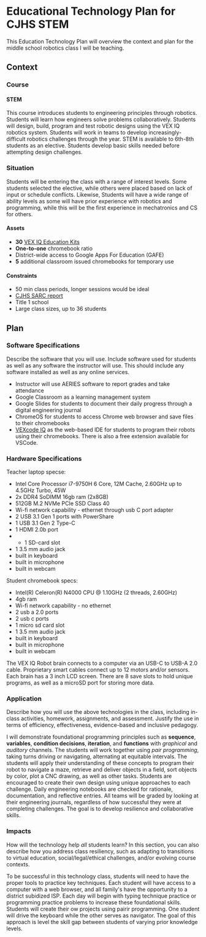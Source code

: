 # Educational Technology Plan for CJHS STEM

This Education Technology Plan will overview the context and plan for the middle school robotics class I will be teaching.

## Context

### Course

#### STEM 
This course introduces students to engineering principles through robotics.  Students will learn how engineers solve problems collaboratively.  Students will design, build, program and test robotic designs using the VEX IQ robotics system. Students will work in teams to develop increasingly-difficult robotics challenges through the year. STEM is available to 6th-8th students as an elective. Students develop basic skills needed before attempting design challenges.

### Situation

Students will be entering the class with a range of interest levels.  Some students selected the elective, while others were placed based on lack of input or schedule conflicts. Likewise, Students will have a wide range of ability levels as some will have prior experience with robotics and programming, while this will be the first experience in mechatronics and CS for others.

#### Assets
* **30** [VEX IQ Education Kits](https://www.vexrobotics.com/228-8899.html#)
* **One-to-one** chromebook ratio
* District-wide access to Google Apps For Education (GAFE)
* **5** additional classroom issued chromebooks for temporary use

#### Constraints
* 50 min class periods, longer sessions would be ideal
* [CJHS SARC report](https://sarconline.org/public/summary/04614246057137/2023-2024)
* Title 1 school
* Large class sizes, up to 36 students

## Plan

### Software Specifications

Describe the software that you will use. Include software used for students as
well as any software the instructor will use. This should include any software
installed as well as any online services.
* Instructor will use AERIES software to report grades and take attendance
* Google Classroom as a learning management system
* Google Slides for students to document their daily progress through a digital engineering journal
* ChromeOS for students to access Chrome web browser and save files to their chromebooks
* [VEXcode IQ](https://codeiq.vex.com/) as the web-based IDE for students to program their robots using their chromebooks.  There is also a free extension available for VSCode.  

### Hardware Specifications
Teacher laptop specse:
* Intel Core Processor i7-9750H	6 Core, 12M Cache, 2.60GHz up to 4.5GHz Turbo, 45W
* 2x DDR4 SoDIMM 16gb ram (2x8GB)
* 512GB M.2 NVMe PCIe SSD Class 40
* Wi-fi network capability - ethernet through usb C port adapter
* 2 USB 3.1 Gen 1 ports with PowerShare
* 1 USB 3.1 Gen 2 Type-C
* 1 HDMI 2.0b port
* * 1 SD-card slot
* 1 3.5 mm audio jack
* built in keyboard
* built in microphone
* built in webcam

Student chromebook specs:
* Intel(R) Celeron(R) N4000 CPU @ 1.10GHz (2 threads, 2.60GHz)
* 4gb ram
* Wi-fi network capability - no ethernet
* 2 usb a 2.0 ports
* 2 usb c ports
* 1 micro sd card slot
* 1 3.5 mm audio jack
* built in keyboard
* built in microphone
* built in webcam

The VEX IQ Robot brain connects to a computer via an USB-C to USB-A 2.0 cable.  Proprietary smart cables connect up to 12 motors and/or sensors.  Each brain has a 3 inch LCD screen.  There are 8 save slots to hold unique programs, as well as a microSD port for storing more data. 

### Application

Describe how you will use the above technologies in the class, including
in-class activities, homework, assignments, and assessment. Justify the use
in terms of efficiency, effectiveness, evidence-based and inclusive pedagogy.

I will demonstrate foundational programming principles such as **sequence**, **variables**, **condition decisions**, **iteration**, and **functions** with _graphical_ and _auditory_ channels. The students will work together using _pair programming_, taking turns driving or navigating, alternating at equitable intervals.  The students will apply their understanding of these concepts to program their robot to navigate a maze, retrieve and deliver objects in a field, sort objects by color, plot a CNC drawing, as well as other tasks. Students are encouraged to create their own design using unique approaches to each challenge.  Daily engineering notebooks are checked for rationale, documentation, and reflective entries. All teams will be graded by looking at their engineering journals, regardless of how successful they were at completing challenges. The goal is to develop resilience and collaborative skills. 

### Impacts

How will the technology help *all* students learn? In this section, you can also
describe how you address class resiliency, such as adapting to
transitions to virtual education, social/legal/ethical challenges,  and/or
evolving course contexts.

To be successful in this technology class, students will need to have the proper tools to practice key techniques.  Each student will have access to a computer with a web browser, and all family's have the opportunity to a district subidized ISP. Each day will begin with typing technique practice or programming practice problems to increase these foundational skills.  Students will create their ow projects using pairir programming.  One student will drive the keyboard while the other serves as navigator.  The goal of this approach is level the skill gap between students of varying prior knowledge levels.
